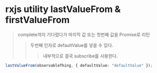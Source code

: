 # rxjs utility lastValueFrom & firstValueFrom

> complete까지 기다렸다가 마지막 값 또는 첫번째 값을 Promise로 리턴
>
> > 두번째 인자로 defaultValue를 넣을 수 있다.
> >
> > > 내부적으로 결국 subscribe를 사용한다.

```ts
lastValueFrom(observableThing, { defaultValue: "defaultValue" });
```
